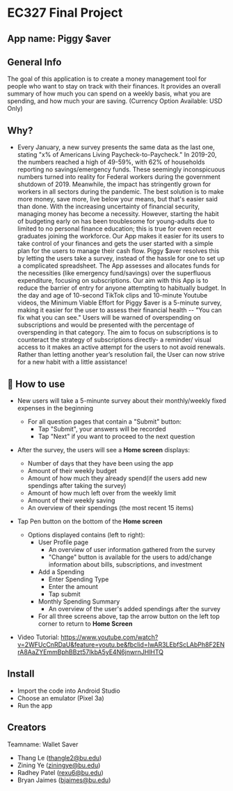 #  EC327 Final Project 

## App name: Piggy $aver 

## General Info 
The goal of this application is to create a money management tool for people who want to stay on track with their finances. It provides an overall summary of how much you can spend on a weekly basis, what you are spending, and how much your are saving. (Currency Option Available: USD Only)
## Why?
- Every January, a new survey presents the same data as the last one, stating "x% of Americans Living Paycheck-to-Paycheck." In  2019-20, the numbers reached a high of 49-59%, with 62% of households reporting no savings/emergency funds. These seemingly inconspicuous numbers turned into reality for Federal workers during the government shutdown of 2019. Meanwhile, the impact has stringently grown for workers in all sectors during the pandemic. The best solution is to make more money, save more, live below your means, but that's easier said than done. With the increasing uncertainty of financial security, managing money has become a necessity. However, starting the habit of budgeting early on has been troublesome for young-adults due to limited to no personal finance education; this is true for even recent graduates joining the workforce. 
	Our App makes it easier for its users to take control of your finances and gets the user started with a simple plan for the users to manage their cash flow. Piggy $aver resolves this by letting the users take a survey, instead of the hassle for one to set up a complicated spreadsheet. The App assesses and allocates funds for the necessities (like emergency fund/savings) over the superfluous expenditure, focusing on subscriptions. Our aim with this App is to reduce the barrier of entry for anyone attempting to habitually budget. In the day and age of 10-second TikTok clips and 10-minute Youtube videos, the Minimum Viable Effort for Piggy $aver is a 5-minute survey, making it easier for the user to assess their financial health -- "You can fix what you can see." Users will be warned of overspending on subscriptions and would be presented with the percentage of overspending in that category. The aim to focus on subscriptions is to counteract the strategy of subscriptions directly- a reminder/ visual access to it makes an active attempt for the users to not avoid renewals. Rather than letting another year’s resolution fail, the User can now strive for a new habit with a little assistance!
## :mag_right: How to use
- New users will take a 5-minunte survey about their monthly/weekly fixed expenses in the beginning 
	- For all question pages that contain a "Submit" button:
		- Tap "Submit", your answers will be recorded
		- Tap "Next" if you want to proceed to the next question
- After the survey, the users will see a **Home screen** displays:
	- Number of days that they have been using the app
	- Amount of their weekly budget
	- Amount of how much they already spend(if the users add new spendings after taking the survey)
	- Amount of how much left over from the weekly limit
	- Amount of their weekly saving
	- An overview of their spendings (the most recent 15 items)		
	
- Tap Pen button on the bottom of the **Home screen** 
	- Options displayed contains (left to right):
		- User Profile page
			- An overview of user information gathered from the survey
			- "Change" button is available for the users to add/change information about bills, subscriptions, and investment 
		- Add a Spending
			- Enter Spending Type
			- Enter the amount
			- Tap submit
		- Monthly Spending Summary
			- An overview of the user's added spendings after the survey
		- For all three screens above, tap the arrow button on the left top corner to return to **Home Screen**

- Video Tutorial: https://www.youtube.com/watch?v=2WFUcCnRDaU&feature=youtu.be&fbclid=IwAR3LEbfScLAbPh8F2ENrA8AaZYEmmBphBBzt57IkbA5yE4N6jnwrnJHlHTQ

##  Install
- Import the code into Android Studio
- Choose an emulator (Pixel 3a)
- Run the app

##  Creators
Teamname: Wallet Saver
- Thang Le (thangle2@bu.edu)
- Zining Ye (ziningye@bu.edu)
- Radhey Patel (rexu6@bu.edu)
- Bryan Jaimes (bjaimes@bu.edu)


